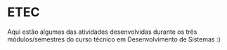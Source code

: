 # ETEC
Aqui estão algumas das atividades desenvolvidas durante os três módulos/semestres do curso técnico em Desenvolvimento de Sistemas :)
